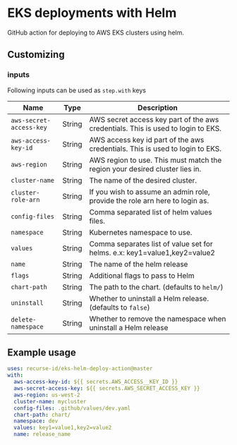 # EKS deployments with Helm

GitHub action for deploying to AWS EKS clusters using helm.

## Customizing

### inputs

Following inputs can be used as `step.with` keys

| Name             | Type    | Description                        |
|------------------|---------|------------------------------------|
| `aws-secret-access-key`          | String  | AWS secret access key part of the aws credentials. This is used to login to EKS. |
| `aws-access-key-id`      | String  | AWS access key id part of the aws credentials. This is used to login to EKS. |
| `aws-region`      | String  | AWS region to use. This must match the region your desired cluster lies in. |
| `cluster-name`      | String  | The name of the desired cluster. |
| `cluster-role-arn`      | String  | If you wish to assume an admin role, provide the role arn here to login as. |
| `config-files`      | String  | Comma separated list of helm values files. |
| `namespace`      | String  | Kubernetes namespace to use. |
| `values`      | String  | Comma separates list of value set for helms. e.x: key1=value1,key2=value2 |
| `name`      | String  | The name of the helm release |
| `flags`      | String  | Additional flags to pass to Helm |
| `chart-path`      | String  | The path to the chart. (defaults to `helm/`) |
| `uninstall`      | String  | Whether to uninstall a Helm release. (defaults to `false`) |
| `delete-namespace`      | String  | Whether to remove the namespace when uninstall a Helm release |


## Example usage

```yaml
uses: recurse-id/eks-helm-deploy-action@master
with:
  aws-access-key-id: ${{ secrets.AWS_ACCESS__KEY_ID }}
  aws-secret-access-key: ${{ secrets.AWS_SECRET_ACCESS_KEY }}
  aws-region: us-west-2
  cluster-name: mycluster
  config-files: .github/values/dev.yaml
  chart-path: chart/
  namespace: dev
  values: key1=value1,key2=value2
  name: release_name
```